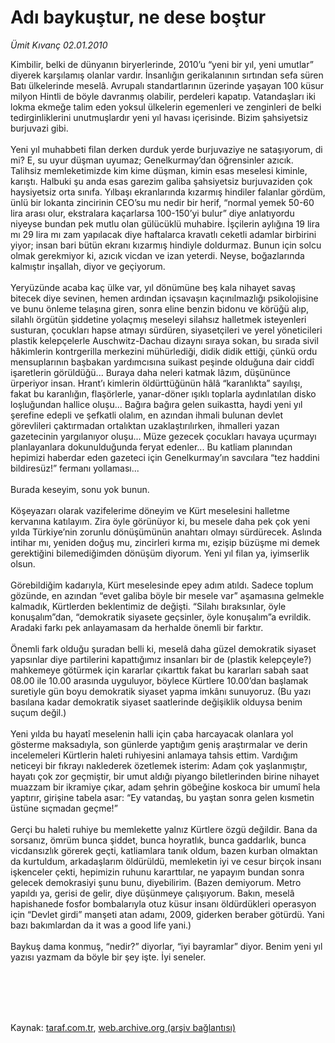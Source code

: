 # Adı baykuştur, ne dese boştur

*Ümit Kıvanç 02.01.2010*

<div class="taraf_structure_2col_1zq">
<div class="margen_n">



 <p>Kimbilir, belki de dünyanın biryerlerinde, 2010’u “yeni bir yıl, yeni umutlar” diyerek karşılamış olanlar vardır. İnsanlığın gerikalanının sırtından sefa süren Batı ülkelerinde meselâ. Avrupalı standartlarının üzerinde yaşayan 100 küsur milyon Hintli de böyle davranmış olabilir, perdeleri kapatıp. Vatandaşları iki lokma ekmeğe talim eden yoksul ülkelerin egemenleri ve zenginleri de belki tedirginliklerini unutmuşlardır yeni yıl havası içerisinde. Bizim şahsiyetsiz burjuvazi gibi. <br/><br/>Yeni yıl muhabbeti filan derken durduk yerde burjuvaziye ne sataşıyorum, di mi? E, su uyur düşman uyumaz; Genelkurmay’dan öğrensinler azıcık. Talihsiz memleketimizde kim kime düşman, kimin esas meselesi kiminle, karıştı. Halbuki şu anda esas garezim galiba şahsiyetsiz burjuvaziden çok haysiyetsiz orta sınıfa. Yılbaşı ekranlarında kızarmış hindiler falanlar gördüm, ünlü bir lokanta zincirinin CEO’su mu nedir bir herif, “normal yemek 50-60 lira arası olur, ekstralara kaçarlarsa 100-150’yi bulur” diye anlatıyordu niyeyse bundan pek mutlu olan gülücüklü muhabire. İşçilerin aylığına 19 lira mı 29 lira mı zam yapılacak diye haftalarca kravatlı ceketli adamlar birbirini yiyor; insan bari bütün ekranı kızarmış hindiyle doldurmaz. Bunun için solcu olmak gerekmiyor ki, azıcık vicdan ve izan yeterdi. Neyse, boğazlarında kalmıştır inşallah, diyor ve geçiyorum. <br/><br/>Yeryüzünde acaba kaç ülke var, yıl dönümüne beş kala nihayet savaş bitecek diye sevinen, hemen ardından içsavaşın kaçınılmazlığı psikolojisine ve bunu önleme telaşına giren, sonra eline benzin bidonu ve körüğü alıp, silahlı örgütün şiddetine yolaçmış meseleyi silahsız halletmek isteyenleri susturan, çocukları hapse atmayı sürdüren, siyasetçileri ve yerel yöneticileri plastik kelepçelerle Auschwitz-Dachau dizaynı sıraya sokan, bu sırada sivil hâkimlerin kontrgerilla merkezini mühürlediği, didik didik ettiği, çünkü ordu mensuplarının başbakan yardımcısına suikast peşinde olduğuna dair ciddî işaretlerin görüldüğü... Buraya daha neleri katmak lâzım, düşününce ürperiyor insan. Hrant’ı kimlerin öldürttüğünün hâlâ “karanlıkta” sayılışı, fakat bu karanlığın, flaşörlerle, yanar-döner ışıklı toplarla aydınlatılan disko loşluğundan hallice oluşu... Bağıra bağıra gelen suikastta, haydi yeni yıl şerefine edepli ve şefkatli olalım, en azından ihmali bulunan devlet görevlileri çaktırmadan ortalıktan uzaklaştırılırken, ihmalleri yazan gazetecinin yargılanıyor oluşu... Müze gezecek çocukları havaya uçurmayı planlayanlara dokunulduğunda feryat edenler... Bu katliam planından hepimizi haberdar eden gazeteci için Genelkurmay’ın savcılara “tez haddini bildiresüz!” fermanı yollaması... <br/><br/>Burada keseyim, sonu yok bunun. <br/><br/>Köşeyazarı olarak vazifelerime döneyim ve Kürt meselesini halletme kervanına katılayım. Zira öyle görünüyor ki, bu mesele daha pek çok yeni yılda Türkiye’nin zorunlu dönüşümünün anahtarı olmayı sürdürecek. Aslında intihar mı, yeniden doğuş mu, zincirleri kırma mı, ezişip büzüşme mi demek gerektiğini bilemediğimden dönüşüm diyorum. Yeni yıl filan ya, iyimserlik olsun. <br/><br/>Görebildiğim kadarıyla, Kürt meselesinde epey adım atıldı. Sadece toplum gözünde, en azından “evet galiba böyle bir mesele var” aşamasına gelmekle kalmadık, Kürtlerden beklentimiz de değişti. “Silahı bıraksınlar, öyle konuşalım”dan, “demokratik siyasete geçsinler, öyle konuşalım”a evrildik. Aradaki farkı pek anlayamasam da herhalde önemli bir farktır. <br/><br/>Önemli fark olduğu şuradan belli ki, meselâ daha güzel demokratik siyaset yapsınlar diye partilerini kapattığımız insanları bir de (plastik kelepçeyle?) mahkemeye götürmek için kararlar çıkarttık fakat bu kararları sabah saat 08.00 ile 10.00 arasında uyguluyor, böylece Kürtlere 10.00’dan başlamak suretiyle gün boyu demokratik siyaset yapma imkânı sunuyoruz. (Bu yazı basılana kadar demokratik siyaset saatlerinde değişiklik olduysa benim suçum değil.) <br/><br/>Yeni yılda bu hayatî meselenin halli için çaba harcayacak olanlara yol gösterme maksadıyla, son günlerde yaptığım geniş araştırmalar ve derin incelemeleri Kürtlerin haleti ruhiyesini anlamaya tahsis ettim. Vardığım neticeyi bir fıkrayı naklederek özetlemek isterim: Adam çok yaşlanmıştır, hayatı çok zor geçmiştir, bir umut aldığı piyango biletlerinden birine nihayet muazzam bir ikramiye çıkar, adam şehrin göbeğine koskoca bir umumî hela yaptırır, girişine tabela asar: “Ey vatandaş, bu yaştan sonra gelen kısmetin üstüne sıçmadan geçme!” <br/><br/>Gerçi bu haleti ruhiye bu memlekette yalnız Kürtlere özgü değildir. Bana da sorsanız, ömrüm bunca şiddet, bunca hoyratlık, bunca gaddarlık, bunca vicdansızlık görerek geçti, katliamlara tanık oldum, bazen kurban olmaktan da kurtuldum, arkadaşlarım öldürüldü, memleketin iyi ve cesur birçok insanı işkenceler çekti, hepimizin ruhunu kararttılar, ne yapayım bundan sonra gelecek demokrasiyi şunu bunu, diyebilirim. (Bazen demiyorum. Metro yapıldı ya, gerisi de gelir, diye düşünmeye çalışıyorum. Bakın, meselâ hapishanede fosfor bombalarıyla otuz küsur insanı öldürdükleri operasyon için “Devlet girdi” manşeti atan adamı, 2009, giderken beraber götürdü. Yani bazı bakımlardan da it was a good life yani.) <br/><br/>Baykuş dama konmuş, “nedir?” diyorlar, “iyi bayramlar” diyor. Benim yeni yıl yazısı yazmam da böyle bir şey işte. İyi seneler.</p>
<br/>
<br/>
<br/>



<br/>


<div id="taraf_not">
</div>

</div>


</div>

Kaynak: [taraf.com.tr](http://taraf.com.tr:80/makale/9317.htm), [web.archive.org (arşiv bağlantısı)](http://web.archive.org/web/20100113181718/http://taraf.com.tr:80/makale/9317.htm)
